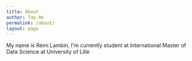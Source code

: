 ```yaml
---
title: About
author: Tao He
permalink: /about/
layout: page
---
```


My name is Rémi Lambin, I'm currently student at International Master of Data Science at University of Lille
